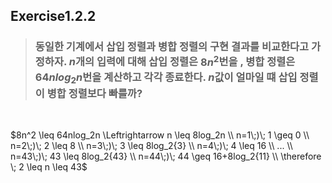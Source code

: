 ## Exercise1.2.2

> ### 동일한 기계에서 삽입 정렬과 병합 정렬의 구현 결과를 비교한다고 가정하자. $n$개의 입력에 대해 삽입 정렬은 $8n^2$번을 , 병합 정렬은 $64nlog_2n$번을 계산하고 각각 종료한다. $n$값이 얼마일 떄 삽입 정렬이 병합 정렬보다 빠를까?
<br>

$8n^2 \leq 64nlog_2n  \Leftrightarrow n \leq 8log_2n \\ n=1\;)\; 1 \geq 0 \\ n=2\;)\; 2 \leq 8 \\ n=3\;)\; 3 \leq 8log_2{3} \\ n=4\;)\; 4 \leq 16 \\ ... \\ n=43\;)\; 43 \leq 8log_2{43} \\ n=44\;)\; 44 \geq 16+8log_2{11} \\ \therefore \; 2 \leq n \leq 43$